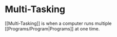 # Multi-Tasking
[[Multi-Tasking]] is when a computer runs multiple [[Programs/Program|Programs]] at one time.
